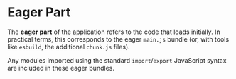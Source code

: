 # Eager Part

The **eager part** of the application refers to the code that loads initially. In practical terms,
this corresponds to the eager `main.js` bundle (or, with tools like `esbuild`,
the additional `chunk.js` files).

Any modules imported using the standard `import`/`export` JavaScript syntax are included
in these eager bundles.
